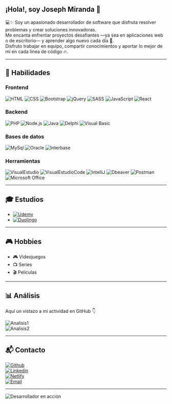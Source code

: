 ## ¡Hola!, soy Joseph Miranda 👋

💻✨ Soy un apasionado desarrollador de software que disfruta resolver problemas y crear soluciones innovadoras.  
Me encanta enfrentar proyectos desafiantes —ya sea en aplicaciones web o de escritorio— y aprender algo nuevo cada día 🚀.  
Disfruto trabajar en equipo, compartir conocimientos y aportar lo mejor de mí en cada línea de código 🔥.

---

## 🚀 Habilidades

### Frontend
![HTML](https://img.shields.io/badge/HTML5-E34F26?style=for-the-badge&logo=html5&logoColor=white)
![CSS](https://img.shields.io/badge/CSS3-1572B6?style=for-the-badge&logo=css3&logoColor=white)
![Bootstrap](https://img.shields.io/badge/Bootstrap-563D7C?style=for-the-badge&logo=bootstrap&logoColor=white)
![jQuery](https://img.shields.io/badge/jQuery-0769AD?style=for-the-badge&logo=jquery&logoColor=white)
![SASS](https://img.shields.io/badge/Sass-CC6699?style=for-the-badge&logo=sass&logoColor=white)
![JavaScript](https://img.shields.io/badge/JavaScript-323330?style=for-the-badge&logo=javascript&logoColor=F7DF1E)
![React](https://img.shields.io/badge/React-20232A?style=for-the-badge&logo=react&logoColor=61DAFB)

### Backend
![PHP](https://img.shields.io/badge/PHP-777BB4?style=for-the-badge&logo=php&logoColor=white)
![Node.js](https://img.shields.io/badge/Node.js-43853D?style=for-the-badge&logo=node.js&logoColor=white)
![Java](https://img.shields.io/badge/Java-ED8B00?style=for-the-badge&logo=openjdk&logoColor=white)
![Delphi](https://img.shields.io/badge/Delphi-E62431?style=for-the-badge&logo=Delphi&logoColor=white)
![Visual Basic](https://img.shields.io/badge/visual_basic-512BD4?style=for-the-badge&logo=visualbasic&Color=white)

### Bases de datos
![MySql](https://img.shields.io/badge/MySQL-005C84?style=for-the-badge&logo=mysql&logoColor=white)
![Oracle](https://img.shields.io/badge/Oracle-F80000?style=for-the-badge&logo=Oracle&logoColor=white)
![Interbase](https://img.shields.io/badge/interbase-E62431?style=for-the-badge&logo=Interbase&logoColor=white)

### Herramientas
![VisualEstudio](https://img.shields.io/badge/Visual_Studio-5C2D91?style=for-the-badge&logo=visual%20studio&logoColor=white)
![VisualEstudioCode](https://img.shields.io/badge/Visual_Studio_Code-0078D4?style=for-the-badge&logo=visual%20studio%20code&logoColor=white)
![IntelliJ](https://img.shields.io/badge/IntelliJ_IDEA-000000.svg?style=for-the-badge&logo=intellij-idea&logoColor=white)
![Dbeaver](https://img.shields.io/badge/dbeaver-382923.svg?style=for-the-badge&logo=dbeaver&logoColor=white)
![Postman](https://img.shields.io/badge/postman-FF6C37?style=for-the-badge&logo=postman&logoColor=white)
![Microsoft Office](https://img.shields.io/badge/Microsoft_Office-D83B01?style=for-the-badge&logo=microsoft-office&logoColor=white)

---

## 🎓 Estudios
- [![Udemy](https://img.shields.io/badge/Udemy-EC5252?style=for-the-badge&logo=Udemy&logoColor=white)](https://www.udemy.com/user/joseph-miranda-8/)
- [![Duolingo](https://img.shields.io/badge/Duolingo-58CC02?style=for-the-badge&logo=Duolingo&logoColor=white)](https://es.duolingo.com/profile/Jkatyam52) 

---

## 🎮 Hobbies
- 🎮 Videojuegos  
- 📺 Series  
- 🎬 Películas  

---

## 📊 Análisis
Aquí un vistazo a mi actividad en GitHub 👇  

![Analisis1](https://github-readme-stats.vercel.app/api?username=jkatyam52&theme=blue-green)  
![Analisis2](https://github-readme-stats.vercel.app/api/top-langs/?username=jkatyam52&theme=blue-green)

---

## 📬 Contacto
[![Github](https://img.shields.io/badge/GitHub-100000?style=for-the-badge&logo=github&logoColor=white)](https://github.com/jkatyam52)  
[![Linkedin](https://img.shields.io/badge/LinkedIn-0077B5?style=for-the-badge&logo=linkedin&logoColor=white)](https://www.linkedin.com/in/jkatyam52/)  
[![Netlify](https://img.shields.io/badge/Netlify-00C7B7?style=for-the-badge&logo=netlify&logoColor=white)](https://app.netlify.com/teams/jkatyam52/overview)  
[![Email](https://img.shields.io/badge/Email-josephmirandadev%40gmail.com-red?style=for-the-badge&logo=gmail&logoColor=white)](mailto:josephmirandadev@gmail.com)

---

![Desarrollador en acción](https://media.giphy.com/media/L1R1tvI9svkIWwpVYr/giphy.gif)
